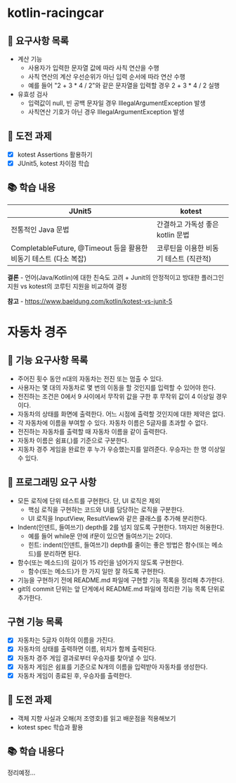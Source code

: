 # kotlin-racingcar

## 🎯 요구사항 목록

- 계산 기능
    - 사용자가 입력한 문자열 값에 따라 사칙 연산을 수행
    - 사칙 연산의 계산 우선순위가 아닌 입력 순서에 따라 연산 수행
    - 예를 들어 "2 + 3 * 4 / 2"와 같은 문자열을 입력할 경우 2 + 3 * 4 / 2 실행
- 유효성 검사
    - 입력값이 null, 빈 공백 문자일 경우 IllegalArgumentException 발생
    - 사칙연산 기호가 아닌 경우 IllegalArgumentException 발생

## 🚀 도전 과제

- [x] kotest Assertions 활용하기
- [x] JUnit5, kotest 차이점 학습

## 📚 학습 내용

| JUnit5                                             | kotest                  |
|----------------------------------------------------|-------------------------|
| 전통적인 Java 문법                                       | 간결하고 가독성 좋은 kotlin 문법   |
| CompletableFuture, @Timeout 등을 활용한 비동기 테스트 (다소 복잡) | 코루틴을 이용한 비동기 테스트  (직관적) |

**결론** - 언어(Java/Kotlin)에 대한 친숙도 고려 +
Junit의 안정적이고 방대한 플러그인 지원 vs kotest의 코루틴 지원을 비교하여 결정

**참고** - https://www.baeldung.com/kotlin/kotest-vs-junit-5

# 자동차 경주

## 🎯 기능 요구사항 목록
- 주어진 횟수 동안 n대의 자동차는 전진 또는 멈출 수 있다.
- 사용자는 몇 대의 자동차로 몇 번의 이동을 할 것인지를 입력할 수 있어야 한다.
- 전진하는 조건은 0에서 9 사이에서 무작위 값을 구한 후 무작위 값이 4 이상일 경우이다.
- 자동차의 상태를 화면에 출력한다. 어느 시점에 출력할 것인지에 대한 제약은 없다. 
- 각 자동차에 이름을 부여할 수 있다. 자동차 이름은 5글자를 초과할 수 없다.
- 전진하는 자동차를 출력할 때 자동차 이름을 같이 출력한다.
- 자동차 이름은 쉼표(,)를 기준으로 구분한다.
- 지동차 경주 게임을 완료한 후 누가 우승했는지를 알려준다. 우승자는 한 명 이상일 수 있다.

## 🎯 프로그래밍 요구 사항
- 모든 로직에 단위 테스트를 구현한다. 단, UI 로직은 제외
  - 핵심 로직을 구현하는 코드와 UI를 담당하는 로직을 구분한다.
  - UI 로직을 InputView, ResultView와 같은 클래스를 추가해 분리한다.
- Indent(인덴트, 들여쓰기) depth를 2를 넘지 않도록 구현한다. 1까지만 허용한다.
  - 예를 들어 while문 안에 if문이 있으면 들여쓰기는 2이다.
  - 힌트: indent(인덴트, 들여쓰기) depth를 줄이는 좋은 방법은 함수(또는 메소드)를 분리하면 된다.
- 함수(또는 메소드)의 길이가 15 라인을 넘어가지 않도록 구현한다.
  - 함수(또는 메소드)가 한 가지 일만 잘 하도록 구현한다.
- 기능을 구현하기 전에 README.md 파일에 구현할 기능 목록을 정리해 추가한다.
- git의 commit 단위는 앞 단게에서 README.md 파일에 정리한 기능 목록 단위로 추가한다.

## 구현 기능 목록
- [x] 자동차는 5글자 이하의 이름을 가진다.
- [x] 자동차의 상태를 출력하면 이름, 위치가 함께 출력된다.
- [x] 자동차 경주 게임 결과로부터 우승자를 찾아낼 수 있다.
- [x] 자동차 게임은 쉼표를 기준으로 N개의 이름을 입력받아 자동차를 생성한다.
- [x] 자동차 게임이 종료된 후, 우승자를 출력한다.

## 🚀 도전 과제
- 객체 지향 사실과 오해(저 조영호)를 읽고 배운점을 적용해보기
- kotest spec 학습과 활용

## 📚 학습 내용다
정리예정...
